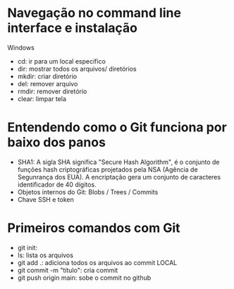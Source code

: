 # Navegação no command line interface e instalação

Windows

- cd: ir para um local específico
- dir: mostrar todos os arquivos/ diretórios
- mkdir: criar diretório
- del: remover arquivo
- rmdir: remover diretório
- clear: limpar tela

# Entendendo como o Git funciona por baixo dos panos

- SHA1: A sigla SHA significa "Secure Hash Algorithm", é o conjunto de funções hash criptográficas projetados pela NSA (Agência de Segunrança dos EUA). A encriptação gera um conjunto de caracteres identificador de 40 dígitos.
- Objetos internos do Git: Blobs / Trees / Commits
- Chave SSH e token

# Primeiros comandos com Git

- git init:
- ls: lista os arquivos
- git add .: adiciona todos os arquivos ao commit LOCAL
- git commit -m "título": cria commit
- git push origin main: sobe o commit no github
